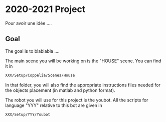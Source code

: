 # 2020-2021 Project

Pour avoir une idée ....

## Goal

The goal is to blablabla ....

The main scene you will be working on is the "HOUSE" scene. You can find it in 

```bash
XXX/Setup/Coppelia/Scenes/House
```

In that folder, you will also find the appropriate instructions files needed for the objects placement 
(in matlab and python format). 

The robot you will use for this project is the youbot. All the scripts for language "YYY" relative to this bot are given in 

```bash
XXX/Setup/YYY/Youbot
```